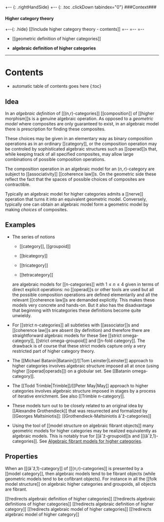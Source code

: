 +-- {: .rightHandSide}
+-- {: .toc .clickDown tabindex="0"}
###Context###
#### Higher category theory
+--{: .hide}
[[!include higher category theory - contents]]
=--
=--
=--

* [[geometric definition of higher categories]]

* **algebraic definition of higher categories**

***

# Contents
* automatic table of contents goes here
{:toc}

## Idea 

In an _algebraic definition_ of [[(n,r)-categories]] [[composition]] of [[higher morphism]]s is a genuine algebraic operation. As opposed to a _geometric model_ where composites are only guaranteed to exist, in an algebraic model there is prescription for finding these composites.

These choices may be given in an elementary way as binary composition operations as in an ordinary [[category]], or the composition operation may be controled by sophisticated algebraic structures such as [[operad]]s that, while keeping track of all specified composites, may allow large combinations of possible composition operations.

The composition operation in an algebraic model for an $(n,r)$-category are subject to [[associativity]]  [[coherence law]]s. On the geometric side these reflect the fact that the spaces of possible choices of composites are contractible.

Typically an algebraic model for higher categories admits a [[nerve]] operation that turns it into an equivalent geometric model. Conversely, typically one can obtain an algebraic model form a geometric model by making _choices_ of composites.


## Examples 

* The series of notions

  * [[category]], [[groupoid]]

  * [[bicategory]]

  * [[tricategory]]

  * [[tetracategory]]

  are algebraic models for [[n-categories]] with $1 \leq n \leq 4$ given in terms of direct explicit operations: no [[operad]]s or other tools are used but all the possible composition operations are defined elementarily and all the relevant [[coherence law]]s are demanded explicitly. This makes these models very concrete and hands-on. But it also has the disadvantage that beginning with tricategories these definitions become quite unwieldy.

* For [[strict n-categories]] all subtleties with [[associator]]s and [[coherence law]]s are absent (by definition) and therefore there are straightforward algebraic models for these See [[strict omega-category]], [[strict omega-groupoid]] and [[n-fold category]]. The drawback is of course that these strict models capture only a very restricted part of higher category theory.

* The [[Michael Batanin|Batanin]]/[[Tom Leinster|Leinster]] approach to higher categories involves algebraic structure imposed all at once (using higher [[operad|operads]]) on a globular set. See [[Batanin omega-category]].

* The [[Todd Trimble|Trimble]]/[[Peter May|May]] approach to higher categories involves algebraic structure imposed in stages by a process of iterative enrichment. See also [[Trimble n-category]].  

* These models turn out to be closely related to an original idea by [[Alexandre Grothendieck]] that was resurrected and formalized by [[Georges Maltsiniotis]]: [[Grothendieck-Maltsiniotis âˆž-categories]]

* Using the tool of [[model structure on algebraic fibrant objects]] many geometric models for higher categories may be realized equivalently as algebraic models. This is notably true for [[âˆž-groupoid]]s and [[(âˆž,1)-categories]]. See [Algebraic  fibrant models for higher categories](http://ncatlab.org/nlab/show/model+structure+on+algebraic+fibrant+objects#AlgebaicHigherCategories).

## Properties

When an [[(âˆž,1)-category]] of [[(n,r)-categories]] is presented by a [[model category]], then algebraic models tend to be fibrant objects (while geometric models tend to be cofibrant objects). For instance in all the [[folk model structure]] on algebraic higher categories and groupoids, all objects are fibrant.


[[!redirects algebraic definition of higher categories]]
[[!redirects algebraic definitions of higher categories]]
[[!redirects algebraic definition of higher category]]
[[!redirects algebraic model of higher categories]]
[[!redirects algebraic model of higher category]]
